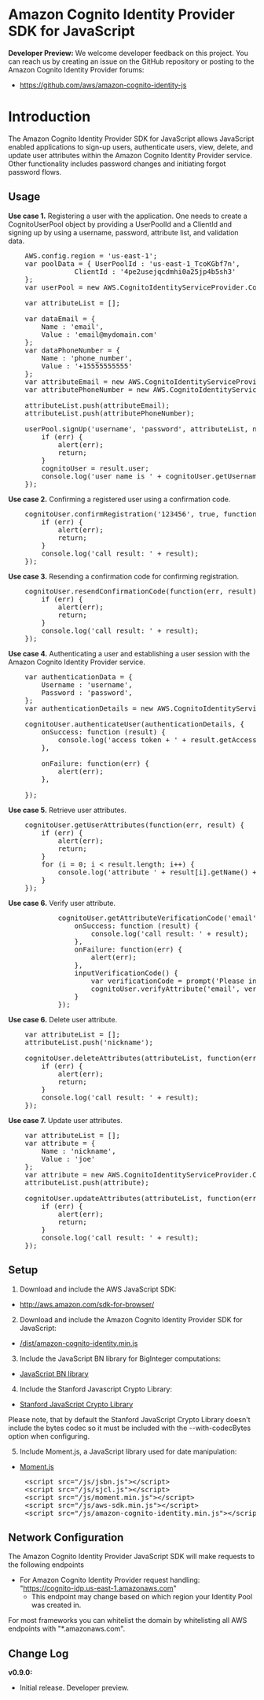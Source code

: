 # Amazon Cognito Identity Provider SDK for JavaScript

**Developer Preview:** We welcome developer feedback on this project. You can reach us by creating an issue on the 
GitHub repository or posting to the Amazon Cognito Identity Provider forums:
* https://github.com/aws/amazon-cognito-identity-js

Introduction
============
The Amazon Cognito Identity Provider SDK for JavaScript allows JavaScript enabled applications to sign-up users, authenticate users, view, delete, and update user attributes within the Amazon Cognito Identity Provider service. Other functionality includes password changes and initiating forgot password flows.

## Usage

**Use case 1.** Registering a user with the application. One needs to create a CognitoUserPool object by providing a UserPoolId and a ClientId and signing up by using a username, password, attribute list, and validation data.

<pre class="prettyprint">
    AWS.config.region = 'us-east-1';
    var poolData = { UserPoolId : 'us-east-1_TcoKGbf7n',
                ClientId : '4pe2usejqcdmhi0a25jp4b5sh3'
    };
    var userPool = new AWS.CognitoIdentityServiceProvider.CognitoUserPool(poolData);

    var attributeList = [];
    
    var dataEmail = {
        Name : 'email',
        Value : 'email@mydomain.com'
    };
    var dataPhoneNumber = {
        Name : 'phone_number',
        Value : '+15555555555'
    };
    var attributeEmail = new AWS.CognitoIdentityServiceProvider.CognitoUserAttribute(dataEmail);
    var attributePhoneNumber = new AWS.CognitoIdentityServiceProvider.CognitoUserAttribute(dataPhoneNumber);

    attributeList.push(attributeEmail);
    attributeList.push(attributePhoneNumber);

    userPool.signUp('username', 'password', attributeList, null, function(err, result){
        if (err) {
            alert(err);
            return;
        }
        cognitoUser = result.user;
        console.log('user name is ' + cognitoUser.getUsername());
    });
</pre>

**Use case 2.** Confirming a registered user using a confirmation code.

<pre class="prettyprint">
    cognitoUser.confirmRegistration('123456', true, function(err, result) {
        if (err) {
            alert(err);
            return;
        }
        console.log('call result: ' + result);
    });
</pre>

**Use case 3.** Resending a confirmation code for confirming registration.

<pre class="prettyprint">
    cognitoUser.resendConfirmationCode(function(err, result) {
        if (err) {
            alert(err);
            return;
        }
        console.log('call result: ' + result);
    });
</pre>

**Use case 4.** Authenticating a user and establishing a user session with the Amazon Cognito Identity Provider service.

<pre class="prettyprint">
    var authenticationData = {
        Username : 'username',
        Password : 'password',
    };
    var authenticationDetails = new AWS.CognitoIdentityServiceProvider.AuthenticationDetails(authenticationData);
    
    cognitoUser.authenticateUser(authenticationDetails, {
        onSuccess: function (result) {
            console.log('access token + ' + result.getAccessToken().getJwtToken());
        },

        onFailure: function(err) {
            alert(err);
        },

    });
</pre>

**Use case 5.** Retrieve user attributes.

<pre class="prettyprint">
    cognitoUser.getUserAttributes(function(err, result) {
        if (err) {
            alert(err);
            return;
        }
        for (i = 0; i < result.length; i++) {
            console.log('attribute ' + result[i].getName() + ' has value ' + result[i].getValue());
        }
    });
</pre>

**Use case 6.** Verify user attribute.

<pre class="prettyprint">
            cognitoUser.getAttributeVerificationCode('email', {
                onSuccess: function (result) {
                    console.log('call result: ' + result);
                },
               	onFailure: function(err) {
                    alert(err);
               	},
                inputVerificationCode() {
                    var verificationCode = prompt('Please input verification code: ' ,'');
                    cognitoUser.verifyAttribute('email', verificationCode, this);
                }
            });
</pre>

**Use case 6.** Delete user attribute.

<pre class="prettyprint">
    var attributeList = [];
    attributeList.push('nickname');

    cognitoUser.deleteAttributes(attributeList, function(err, result) {
     	if (err) {
            alert(err);
            return;
        }
        console.log('call result: ' + result);
    });
</pre>

**Use case 7.** Update user attributes.

<pre class="prettyprint">
    var attributeList = [];
    var attribute = {
        Name : 'nickname',
        Value : 'joe'
    };
    var attribute = new AWS.CognitoIdentityServiceProvider.CognitoUserAttribute(attribute);
    attributeList.push(attribute);

    cognitoUser.updateAttributes(attributeList, function(err, result) {
        if (err) {
            alert(err);
            return;
        }
        console.log('call result: ' + result);
    });
</pre>

## Setup

1. Download and include the AWS JavaScript SDK:
  * http://aws.amazon.com/sdk-for-browser/

2. Download and include the Amazon Cognito Identity Provider SDK for JavaScript:
  * [/dist/amazon-cognito-identity.min.js](https://raw.githubusercontent.com/aws/amazon-cognito-identity-js/master/dist/amazon-cognito-identity.min.js)

3. Include the JavaScript BN library for BigInteger computations:
  * [JavaScript BN library](http://www-cs-students.stanford.edu/~tjw/jsbn/jsbn.js)

4. Include the Stanford Javascript Crypto Library:
  * [Stanford JavaScript Crypto Library](https://github.com/bitwiseshiftleft/sjcl)

   Please note, that by default the Stanford JavaScript Crypto Library doesn't include the bytes codec so it must be included with the --with-codecBytes option when configuring.

5. Include Moment.js, a JavaScript library used for date manipulation:
  * [Moment.js](http://momentjs.com/)

<pre class="prettyprint">
    &lt;script src="/js/jsbn.js"&gt;&lt;/script&gt;
    &lt;script src="/js/sjcl.js"&gt;&lt;/script&gt;
    &lt;script src="/js/moment.min.js"&gt;&lt;/script&gt;
    &lt;script src="/js/aws-sdk.min.js"&gt;&lt;/script&gt;
    &lt;script src="/js/amazon-cognito-identity.min.js"&gt;&lt;/script&gt;
</pre>

## Network Configuration
The Amazon Cognito Identity Provider JavaScript SDK will make requests to the following endpoints
* For Amazon Cognito Identity Provider request handling: "https://cognito-idp.us-east-1.amazonaws.com"
  * This endpoint may change based on which region your Identity Pool was created in.
 
For most frameworks you can whitelist the domain by whitelisting all AWS endpoints with "*.amazonaws.com".

## Change Log
**v0.9.0:**
* Initial release. Developer preview.
